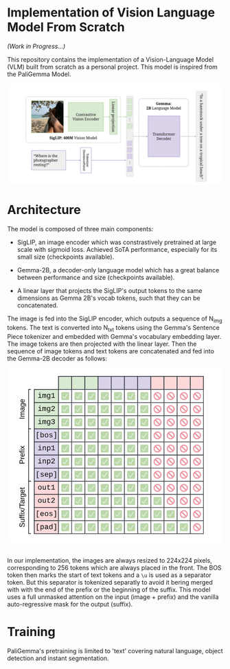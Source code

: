# Implementation of Vision Language Model From Scratch

_(Work in Progress...)_

This repository contains the implementation of a Vision-Language Model (VLM) built from scratch as a personal project. This model is inspired from the PaliGemma Model.

![PaliGemma Architecture.](media/architecture.png)

# Architecture

The model is composed of three main components:

- SigLIP, an image encoder which was constrastively pretrained at large scale with sigmoid loss. Achieved SoTA performance, especially for its small size (checkpoints available).

- Gemma-2B, a decoder-only language model which has a great balance between performance and size (checkpoints available).

- A linear layer that projects the SigLIP's output tokens to the same dimensions as Gemma 2B's vocab tokens, such that they can be concatenated.

The image is fed into the SigLIP encoder, which outputs a sequence of N<sub>img</sub> tokens. The text is converted into N<sub>txt</sub> tokens using the Gemma's Sentence Piece tokenizer and embedded with Gemma's vocabulary embedding layer. The image tokens are then projected with the linear layer. Then the sequence of image tokens and text tokens are concatenated and fed into the Gemma-2B decoder as follows:

<div align="center">
  <img src="media/prefix-lm-masking.png" alt="PaliGemma Architecture" width="500" />
</div>

<br>

In our implementation, the images are always resized to 224x224 pixels, corresponding to 256 tokens which are always placed in the front. The BOS token then marks the start of text tokens and a `\u` is used as a separator token. But this separator is tokenized separatly to avoid it bering merged with with the end of the prefix or the beginning of the suffix. This model uses a full unmasked attention on the input (image + prefix) and the vanilla auto-regressive mask for the output (suffix).

# Training

PaliGemma's pretraining is limited to 'text' covering natural language, object detection and instant segmentation. 